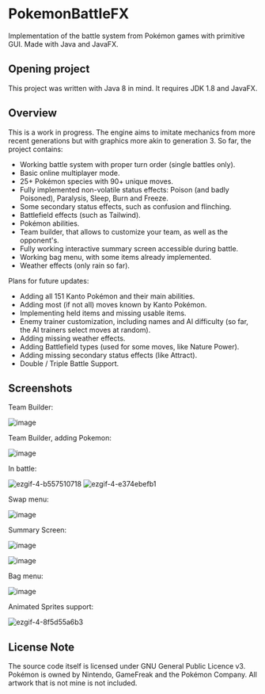 # PokemonBattleFX
Implementation of the battle system from Pokémon games with primitive GUI. Made with Java and JavaFX.

## Opening project
This project was written with Java 8 in mind. It requires JDK 1.8 and JavaFX.

## Overview
This is a work in progress. The engine aims to imitate mechanics from more recent generations but with graphics more akin to generation 3. So far, the project contains:
- Working battle system with proper turn order (single battles only).
- Basic online multiplayer mode.
- 25+ Pokémon species with 90+ unique moves.
- Fully implemented non-volatile status effects: Poison (and badly Poisoned), Paralysis, Sleep, Burn and Freeze.
- Some secondary status effects, such as confusion and flinching.
- Battlefield effects (such as Tailwind).
- Pokémon abilities.
- Team builder, that allows to customize your team, as well as the opponent's.
- Fully working interactive summary screen accessible during battle.
- Working bag menu, with some items already implemented.
- Weather effects (only rain so far).

Plans for future updates:
- Adding all 151 Kanto Pokémon and their main abilities.
- Adding most (if not all) moves known by Kanto Pokémon.
- Implementing held items and missing usable items.
- Enemy trainer customization, including names and AI difficulty (so far, the AI trainers select moves at random).
- Adding missing weather effects.
- Adding Battlefield types (used for some moves, like Nature Power).
- Adding missing secondary status effects (like Attract).
- Double / Triple Battle Support.

## Screenshots

Team Builder:

![image](https://github.com/rdelgiudi/PokemonBattleFX/assets/83218453/bfd095fd-0a0d-49f9-bb0e-836efb5b5ae9)


Team Builder, adding Pokemon:

![image](https://github.com/rdelgiudi/PokemonBattleFX/assets/83218453/527e5025-7204-4809-a718-0568d98453b8)


In battle:

![ezgif-4-b557510718](https://github.com/rdelgiudi/PokemonBattleFX/assets/83218453/eb050901-909d-4399-a35e-e35445cee006)
![ezgif-4-e374ebefb1](https://github.com/rdelgiudi/PokemonBattleFX/assets/83218453/78d0dd46-9e34-4b04-b017-c815331aba10)




Swap menu:

![image](https://github.com/rdelgiudi/PokemonBattleFX/assets/83218453/dbd5bba3-89ca-44e3-8c9d-f14c94c4df29)



Summary Screen:

![image](https://github.com/rdelgiudi/PokemonBattleFX/assets/83218453/875e4343-954d-4812-8512-66b8c1aff980)


![image](https://github.com/rdelgiudi/PokemonBattleFX/assets/83218453/da289ee7-78ae-42d8-88c0-d76825086301)


Bag menu:

![image](https://github.com/rdelgiudi/PokemonBattleFX/assets/83218453/5002a563-90a8-4fd3-95f5-2527ee4357e6)

Animated Sprites support:

![ezgif-4-8f5d55a6b3](https://github.com/rdelgiudi/PokemonBattleFX/assets/83218453/5eea728d-1734-4c58-8466-01849d0ee0c5)



## License Note
The source code itself is licensed under GNU General Public Licence v3. Pokémon is owned by Nintendo, GameFreak and the Pokémon Company. All artwork that is not mine is not included.
